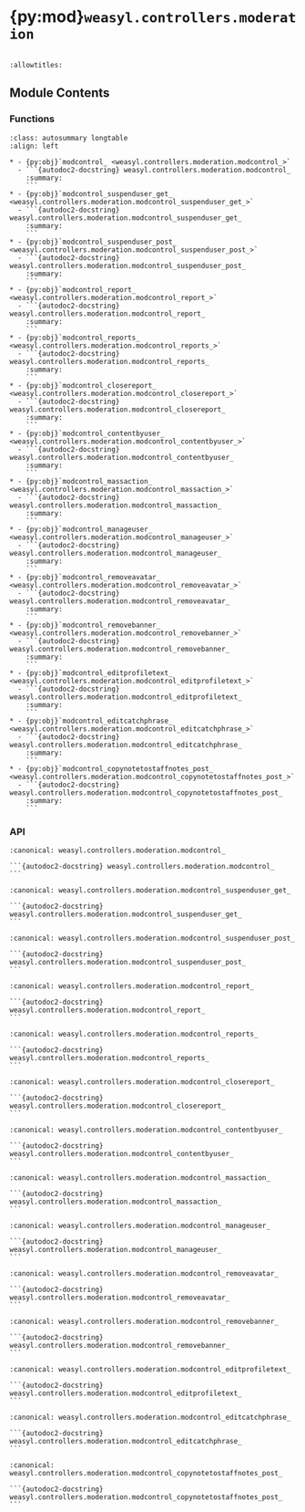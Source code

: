 # {py:mod}`weasyl.controllers.moderation`

```{py:module} weasyl.controllers.moderation
```

```{autodoc2-docstring} weasyl.controllers.moderation
:allowtitles:
```

## Module Contents

### Functions

````{list-table}
:class: autosummary longtable
:align: left

* - {py:obj}`modcontrol_ <weasyl.controllers.moderation.modcontrol_>`
  - ```{autodoc2-docstring} weasyl.controllers.moderation.modcontrol_
    :summary:
    ```
* - {py:obj}`modcontrol_suspenduser_get_ <weasyl.controllers.moderation.modcontrol_suspenduser_get_>`
  - ```{autodoc2-docstring} weasyl.controllers.moderation.modcontrol_suspenduser_get_
    :summary:
    ```
* - {py:obj}`modcontrol_suspenduser_post_ <weasyl.controllers.moderation.modcontrol_suspenduser_post_>`
  - ```{autodoc2-docstring} weasyl.controllers.moderation.modcontrol_suspenduser_post_
    :summary:
    ```
* - {py:obj}`modcontrol_report_ <weasyl.controllers.moderation.modcontrol_report_>`
  - ```{autodoc2-docstring} weasyl.controllers.moderation.modcontrol_report_
    :summary:
    ```
* - {py:obj}`modcontrol_reports_ <weasyl.controllers.moderation.modcontrol_reports_>`
  - ```{autodoc2-docstring} weasyl.controllers.moderation.modcontrol_reports_
    :summary:
    ```
* - {py:obj}`modcontrol_closereport_ <weasyl.controllers.moderation.modcontrol_closereport_>`
  - ```{autodoc2-docstring} weasyl.controllers.moderation.modcontrol_closereport_
    :summary:
    ```
* - {py:obj}`modcontrol_contentbyuser_ <weasyl.controllers.moderation.modcontrol_contentbyuser_>`
  - ```{autodoc2-docstring} weasyl.controllers.moderation.modcontrol_contentbyuser_
    :summary:
    ```
* - {py:obj}`modcontrol_massaction_ <weasyl.controllers.moderation.modcontrol_massaction_>`
  - ```{autodoc2-docstring} weasyl.controllers.moderation.modcontrol_massaction_
    :summary:
    ```
* - {py:obj}`modcontrol_manageuser_ <weasyl.controllers.moderation.modcontrol_manageuser_>`
  - ```{autodoc2-docstring} weasyl.controllers.moderation.modcontrol_manageuser_
    :summary:
    ```
* - {py:obj}`modcontrol_removeavatar_ <weasyl.controllers.moderation.modcontrol_removeavatar_>`
  - ```{autodoc2-docstring} weasyl.controllers.moderation.modcontrol_removeavatar_
    :summary:
    ```
* - {py:obj}`modcontrol_removebanner_ <weasyl.controllers.moderation.modcontrol_removebanner_>`
  - ```{autodoc2-docstring} weasyl.controllers.moderation.modcontrol_removebanner_
    :summary:
    ```
* - {py:obj}`modcontrol_editprofiletext_ <weasyl.controllers.moderation.modcontrol_editprofiletext_>`
  - ```{autodoc2-docstring} weasyl.controllers.moderation.modcontrol_editprofiletext_
    :summary:
    ```
* - {py:obj}`modcontrol_editcatchphrase_ <weasyl.controllers.moderation.modcontrol_editcatchphrase_>`
  - ```{autodoc2-docstring} weasyl.controllers.moderation.modcontrol_editcatchphrase_
    :summary:
    ```
* - {py:obj}`modcontrol_copynotetostaffnotes_post_ <weasyl.controllers.moderation.modcontrol_copynotetostaffnotes_post_>`
  - ```{autodoc2-docstring} weasyl.controllers.moderation.modcontrol_copynotetostaffnotes_post_
    :summary:
    ```
````

### API

````{py:function} modcontrol_(request)
:canonical: weasyl.controllers.moderation.modcontrol_

```{autodoc2-docstring} weasyl.controllers.moderation.modcontrol_
```
````

````{py:function} modcontrol_suspenduser_get_(request)
:canonical: weasyl.controllers.moderation.modcontrol_suspenduser_get_

```{autodoc2-docstring} weasyl.controllers.moderation.modcontrol_suspenduser_get_
```
````

````{py:function} modcontrol_suspenduser_post_(request)
:canonical: weasyl.controllers.moderation.modcontrol_suspenduser_post_

```{autodoc2-docstring} weasyl.controllers.moderation.modcontrol_suspenduser_post_
```
````

````{py:function} modcontrol_report_(request)
:canonical: weasyl.controllers.moderation.modcontrol_report_

```{autodoc2-docstring} weasyl.controllers.moderation.modcontrol_report_
```
````

````{py:function} modcontrol_reports_(request)
:canonical: weasyl.controllers.moderation.modcontrol_reports_

```{autodoc2-docstring} weasyl.controllers.moderation.modcontrol_reports_
```
````

````{py:function} modcontrol_closereport_(request)
:canonical: weasyl.controllers.moderation.modcontrol_closereport_

```{autodoc2-docstring} weasyl.controllers.moderation.modcontrol_closereport_
```
````

````{py:function} modcontrol_contentbyuser_(request)
:canonical: weasyl.controllers.moderation.modcontrol_contentbyuser_

```{autodoc2-docstring} weasyl.controllers.moderation.modcontrol_contentbyuser_
```
````

````{py:function} modcontrol_massaction_(request)
:canonical: weasyl.controllers.moderation.modcontrol_massaction_

```{autodoc2-docstring} weasyl.controllers.moderation.modcontrol_massaction_
```
````

````{py:function} modcontrol_manageuser_(request)
:canonical: weasyl.controllers.moderation.modcontrol_manageuser_

```{autodoc2-docstring} weasyl.controllers.moderation.modcontrol_manageuser_
```
````

````{py:function} modcontrol_removeavatar_(request)
:canonical: weasyl.controllers.moderation.modcontrol_removeavatar_

```{autodoc2-docstring} weasyl.controllers.moderation.modcontrol_removeavatar_
```
````

````{py:function} modcontrol_removebanner_(request)
:canonical: weasyl.controllers.moderation.modcontrol_removebanner_

```{autodoc2-docstring} weasyl.controllers.moderation.modcontrol_removebanner_
```
````

````{py:function} modcontrol_editprofiletext_(request)
:canonical: weasyl.controllers.moderation.modcontrol_editprofiletext_

```{autodoc2-docstring} weasyl.controllers.moderation.modcontrol_editprofiletext_
```
````

````{py:function} modcontrol_editcatchphrase_(request)
:canonical: weasyl.controllers.moderation.modcontrol_editcatchphrase_

```{autodoc2-docstring} weasyl.controllers.moderation.modcontrol_editcatchphrase_
```
````

````{py:function} modcontrol_copynotetostaffnotes_post_(request)
:canonical: weasyl.controllers.moderation.modcontrol_copynotetostaffnotes_post_

```{autodoc2-docstring} weasyl.controllers.moderation.modcontrol_copynotetostaffnotes_post_
```
````
